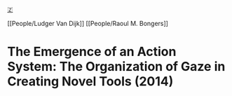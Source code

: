 [🇿](zotero://select/library/items/HJVDLN8C)

[[People/Ludger Van Dijk]] [[People/Raoul M. Bongers]] 
# The Emergence of an Action System: The Organization of Gaze in Creating Novel Tools (2014)

